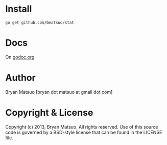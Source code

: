 [godoc.org]: http://godoc.org/github.com/bmatsuo/stat/ "godoc.org"

Install
=======

    go get github.com/bmatsuo/stat

Docs
====

On [godoc.org][]

Author
======

Bryan Matsuo [bryan dot matsuo at gmail dot com]

Copyright & License
===================

Copyright (c) 2013, Bryan Matsuo.
All rights reserved.
Use of this source code is governed by a BSD-style license that can be
found in the LICENSE file.
